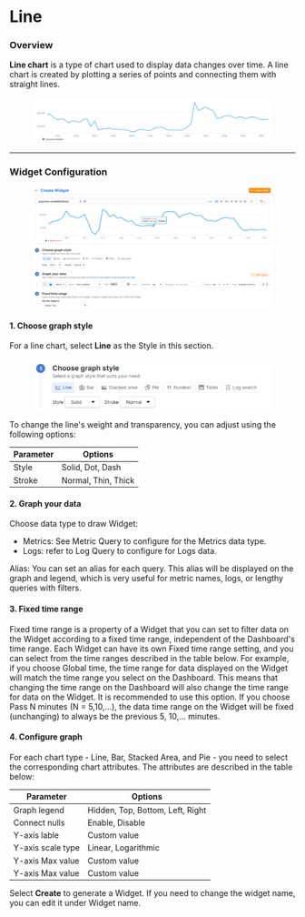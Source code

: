 # Line

### Overview

**Line chart** is a type of chart used to display data changes over time. A line chart is created by plotting a series of points and connecting them with straight lines.

<figure><img src="../../../../.gitbook/assets/image (55).png" alt=""><figcaption></figcaption></figure>

***

### Widget Configuration

<figure><img src="../../../../.gitbook/assets/image (56).png" alt=""><figcaption></figcaption></figure>

#### 1. Choose graph style

For a line chart, select **Line** as the Style in this section.

<figure><img src="../../../../.gitbook/assets/image (57).png" alt=""><figcaption></figcaption></figure>

To change the line's weight and transparency, you can adjust using the following options:

| **Parameter** | **Options**         |
| ------------- | ------------------- |
| Style         | Solid, Dot, Dash    |
| Stroke        | Normal, Thin, Thick |

#### 2. Graph your data

Choose data type to draw Widget:

* Metrics: See Metric Query to configure for the Metrics data type.
* Logs: refer to Log Query to configure for Logs data.

Alias: You can set an alias for each query. This alias will be displayed on the graph and legend, which is very useful for metric names, logs, or lengthy queries with filters.

#### 3. Fixed time range

Fixed time range is a property of a Widget that you can set to filter data on the Widget according to a fixed time range, independent of the Dashboard's time range. Each Widget can have its own Fixed time range setting, and you can select from the time ranges described in the table below. For example, if you choose Global time, the time range for data displayed on the Widget will match the time range you select on the Dashboard. This means that changing the time range on the Dashboard will also change the time range for data on the Widget. It is recommended to use this option. If you choose Pass N minutes (N = 5,10,...), the data time range on the Widget will be fixed (unchanging) to always be the previous 5, 10,... minutes.

#### 4. Configure graph

For each chart type - Line, Bar, Stacked Area, and Pie - you need to select the corresponding chart attributes. The attributes are described in the table below:

| **Parameter**     | **Options**                      |
| ----------------- | -------------------------------- |
| Graph legend      | Hidden, Top, Bottom, Left, Right |
| Connect nulls     | Enable, Disable                  |
| Y-axis lable      | Custom value                     |
| Y-axis scale type | Linear, Logarithmic              |
| Y-axis Max value  | Custom value                     |
| Y-axis Max value  | Custom value                     |

Select **Create** to generate a Widget. If you need to change the widget name, you can edit it under Widget name.
